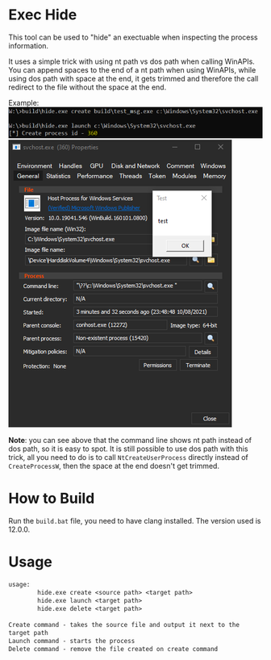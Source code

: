 # Exec Hide
This tool can be used to "hide" an exectuable
when inspecting the process information.

It uses a simple trick with using nt path vs dos path when calling WinAPIs.
You can append spaces to the end of a nt path when using WinAPIs,
while using dos path with space at the end, it gets trimmed and therefore
the call redirect to the file without the space at the end.

Example:
![command line example](./imgs/command_line.png)
![process info](./imgs/process_info.png)

__Note__:
you can see above that the command line shows nt path instead of dos path,
so it is easy to spot.
It is still possible to use dos path with this trick,
all you need to do is to call `NtCreateUserProcess`
directly instead of `CreateProcessW`,
then the space at the end doesn't get trimmed.


# How to Build
Run the `build.bat` file,
you need to have clang installed.
The version used is 12.0.0.


# Usage
```shell
usage:
        hide.exe create <source path> <target path>
        hide.exe launch <target path>
        hide.exe delete <target path>

Create command - takes the source file and output it next to the target path
Launch command - starts the process
Delete command - remove the file created on create command
```
